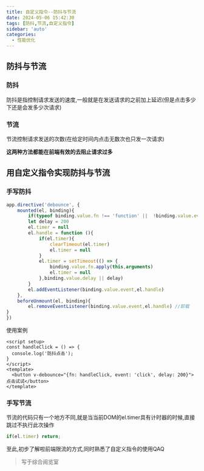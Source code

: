 ```yaml
---
title: 自定义指令--防抖与节流
date: 2024-05-06 15:42:30
tags: [防抖,节流,自定义指令]
sidebar: 'auto'
categories:
  - 性能优化
---
```



## 防抖与节流

<!--more-->

### 防抖
防抖是指控制请求发送的速度,一般就是在发送请求的之前加上延迟(但是点击多少下还是会发多少次请求)

### 节流
节流控制请求发送的次数(在给定时间内点击无数次也只发一次请求)

**这两种方法都能在前端有效的去阻止请求过多**

## 用自定义指令实现防抖与节流

### 手写防抖

```typescript
app.directive('debounce', {
    mounted(el, binding){
        if(typeof binding.value.fn !== 'function' ||  !binding.value.event) return;
        let delay = 200
        el.timer = null
        el.handle = function (){
            if(el.timer){
                clearTimeout(el.timer)
                el.timer = null
            }
            el.timer = setTimeout(() => {
                binding.value.fn.apply(this,arguments)
                el.timer = null
            },binding.value.delay || delay)
        }
        el.addEventListener(binding.value.event,el.handle)
    },
    beforeUnmount(el, binding){
        el.removeEventListener(binding.value.event,el.handle) //卸载
}
})

```

使用案例
```vue
<script setup>
const handleClick = () => {
  console.log('防抖点击');
}
</script>
<template>
  <button v-debounce="{fn: handleClick, event: 'click', delay: 200}">点击试试</button>
</template>

```

### 手写节流
节流的代码只有一个地方不同,就是当当前DOM的el.timer具有计时器的时候,直接跳过不执行此次操作
```typescript
if(el.timer) return;
```

至此,初步了解啦前端限流的方式,同时熟悉了自定义指令的使用QAQ

>写于综合阅览室

